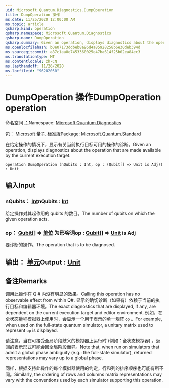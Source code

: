 ```yaml
---
uid: Microsoft.Quantum.Diagnostics.DumpOperation
title: DumpOperation 操作
ms.date: 11/25/2020 12:00:00 AM
ms.topic: article
qsharp.kind: operation
qsharp.namespace: Microsoft.Quantum.Diagnostics
qsharp.name: DumpOperation
qsharp.summary: Given an operation, displays diagnostics about the operation that are made available by the current execution target.
ms.openlocfilehash: b0e07173ddbeb8a96d4a85928258b6e30deb394d
ms.sourcegitcommit: a87c1aa8e7453360025e47ba614f25b02ea84ec3
ms.translationtype: MT
ms.contentlocale: zh-CN
ms.lasthandoff: 11/26/2020
ms.locfileid: "96202050"
---
```

# <a name="dumpoperation-operation"></a><span data-ttu-id="e5d26-102">DumpOperation 操作</span><span class="sxs-lookup"><span data-stu-id="e5d26-102">DumpOperation operation</span></span>

<span data-ttu-id="e5d26-103">命名空间 [：](xref:Microsoft.Quantum.Diagnostics)</span><span class="sxs-lookup"><span data-stu-id="e5d26-103">Namespace: [Microsoft.Quantum.Diagnostics](xref:Microsoft.Quantum.Diagnostics)</span></span>

<span data-ttu-id="e5d26-104">包： [Microsoft 量子. 标准版](https://nuget.org/packages/Microsoft.Quantum.Standard)</span><span class="sxs-lookup"><span data-stu-id="e5d26-104">Package: [Microsoft.Quantum.Standard](https://nuget.org/packages/Microsoft.Quantum.Standard)</span></span>


<span data-ttu-id="e5d26-105">在给定操作的情况下，显示有关当前执行目标可用的操作的诊断。</span><span class="sxs-lookup"><span data-stu-id="e5d26-105">Given an operation, displays diagnostics about the operation that are made available by the current execution target.</span></span>

```qsharp
operation DumpOperation (nQubits : Int, op : (Qubit[] => Unit is Adj)) : Unit
```


## <a name="input"></a><span data-ttu-id="e5d26-106">输入</span><span class="sxs-lookup"><span data-stu-id="e5d26-106">Input</span></span>

### <a name="nqubits--int"></a><span data-ttu-id="e5d26-107">nQubits： [Int](xref:microsoft.quantum.lang-ref.int)</span><span class="sxs-lookup"><span data-stu-id="e5d26-107">nQubits : [Int](xref:microsoft.quantum.lang-ref.int)</span></span>

<span data-ttu-id="e5d26-108">给定操作对其起作用的 qubits 的数目。</span><span class="sxs-lookup"><span data-stu-id="e5d26-108">The number of qubits on which the given operation acts.</span></span>


### <a name="op--qubit--unit--is-adj"></a><span data-ttu-id="e5d26-109">op： [Qubit](xref:microsoft.quantum.lang-ref.qubit)[] => [单位](xref:microsoft.quantum.lang-ref.unit)  为形容词</span><span class="sxs-lookup"><span data-stu-id="e5d26-109">op : [Qubit](xref:microsoft.quantum.lang-ref.qubit)[] => [Unit](xref:microsoft.quantum.lang-ref.unit)  is Adj</span></span>

<span data-ttu-id="e5d26-110">要诊断的操作。</span><span class="sxs-lookup"><span data-stu-id="e5d26-110">The operation that is to be diagnosed.</span></span>



## <a name="output--unit"></a><span data-ttu-id="e5d26-111">输出： [单元](xref:microsoft.quantum.lang-ref.unit)</span><span class="sxs-lookup"><span data-stu-id="e5d26-111">Output : [Unit](xref:microsoft.quantum.lang-ref.unit)</span></span>



## <a name="remarks"></a><span data-ttu-id="e5d26-112">备注</span><span class="sxs-lookup"><span data-stu-id="e5d26-112">Remarks</span></span>

<span data-ttu-id="e5d26-113">调用此操作在 Q # 内没有明显的效果。</span><span class="sxs-lookup"><span data-stu-id="e5d26-113">Calling this operation has no observable effect from within Q#.</span></span> <span data-ttu-id="e5d26-114">显示的确切诊断（如果有）依赖于当前的执行目标和编辑器环境。</span><span class="sxs-lookup"><span data-stu-id="e5d26-114">The exact diagnostics that are displayed, if any, are dependent on the current execution target and editor environment.</span></span>
<span data-ttu-id="e5d26-115">例如，在全状态量程模拟器上使用时，会显示一个用于表示的单一矩阵 `op` 。</span><span class="sxs-lookup"><span data-stu-id="e5d26-115">For example, when used on the full-state quantum simulator, a unitary matrix used to represent `op` is displayed.</span></span>

<span data-ttu-id="e5d26-116">请注意，当在可接受全局阶段歧义的模拟器上运行时 (例如：全状态模拟器) ，返回的表示形式可能会因全局阶段而异。</span><span class="sxs-lookup"><span data-stu-id="e5d26-116">Note that, when run on simulators that admit a global phase ambiguity (e.g.: the full-state simulator), returned representations may vary up to a global phase.</span></span>

<span data-ttu-id="e5d26-117">同样，根据支持此操作的每个模拟器使用的约定，行和列的排序顺序也可能有所不同。</span><span class="sxs-lookup"><span data-stu-id="e5d26-117">Similarly, the ordering of rows and columns matrix representations may vary with the conventions used by each simulator supporting this operation.</span></span>